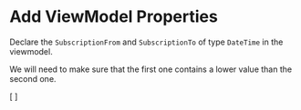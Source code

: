 Add ViewModel Properties
========================
Declare the `SubscriptionFrom` and `SubscriptionTo` of type `DateTime` in the viewmodel.

We will need to make sure that the first one contains a lower value than the second one.

[<sample Correct="../samples/AddViewModelPropertiesCorrect.cs"
         Incorrect="../samples/AddViewModelPropertiesIncorrect.cs"
         Validator="Lesson4Step11Validator">
    <allowedTypes>
        <allowedType><![CDATA[System.ComponentModel.DataAnnotations.EmailAddressAttribute]]></allowedType>
        <allowedType><![CDATA[System.ComponentModel.DataAnnotations.RequiredAttribute]]></allowedType>
        <allowedType><![CDATA[System.DateTime]]></allowedType>
    </allowedTypes>
    <allowedMethods>
        <allowedMethod><![CDATA[System.ComponentModel.DataAnnotations.RequiredAttribute.IsValid]]></allowedMethod>
        <allowedMethod> <![CDATA[System.ComponentModel.DataAnnotations.EmailAddressAttribute.IsValid]]></allowedMethod>
    </allowedMethods>
</sample>]